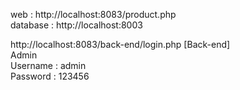 web : http://localhost:8083/product.php <br>
database : http://localhost:8003 <br>

http://localhost:8083/back-end/login.php [Back-end] <br>
Admin <br>
Username : admin <br>
Password : 123456 <br>
